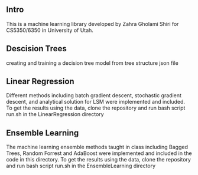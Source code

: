 ## Intro
This is a machine learning library developed by Zahra Gholami Shiri for
CS5350/6350 in University of Utah.

## Descision Trees
creating and training a decision tree model from tree structure json file 

## Linear Regression
Different methods including batch gradient descent, stochastic gradient descent, and analytical solution for LSM were implemented and included. To get the results using the data, clone the repository and run bash script run.sh in the LinearRegression directory

## Ensemble Learning
The machine learning ensemble methods taught in class including Bagged Trees, Random Forrest and AdaBoost were implemented and included in the code in this directory. To get the results using the data, clone the repository and run bash script run.sh in the EnsembleLearning directory
